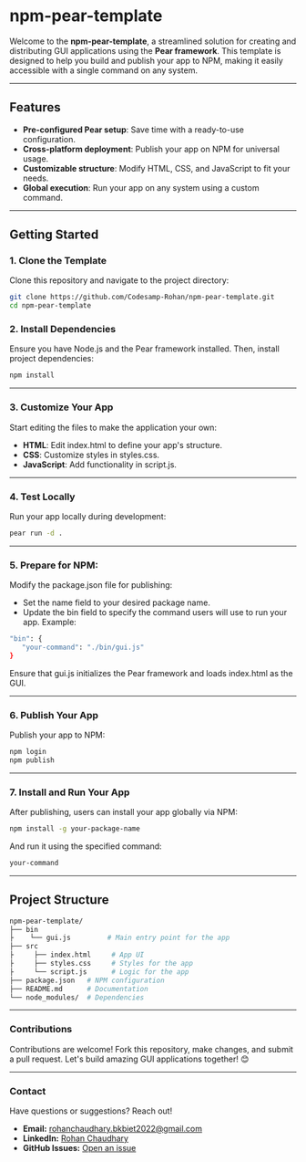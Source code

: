 # npm-pear-template

Welcome to the **npm-pear-template**, a streamlined solution for creating and distributing GUI applications using the **Pear framework**. This template is designed to help you build and publish your app to NPM, making it easily accessible with a single command on any system.

---

## Features
- **Pre-configured Pear setup**: Save time with a ready-to-use configuration.
- **Cross-platform deployment**: Publish your app on NPM for universal usage.
- **Customizable structure**: Modify HTML, CSS, and JavaScript to fit your needs.
- **Global execution**: Run your app on any system using a custom command.

---

## Getting Started

### 1. Clone the Template
Clone this repository and navigate to the project directory:

```bash
git clone https://github.com/Codesamp-Rohan/npm-pear-template.git
cd npm-pear-template
```

### 2. Install Dependencies
Ensure you have Node.js and the Pear framework installed. Then, install project dependencies:

```bash
npm install
```

---

### 3. Customize Your App
Start editing the files to make the application your own:
 - **HTML**: Edit index.html to define your app's structure.
 - **CSS**: Customize styles in styles.css.
 - **JavaScript**: Add functionality in script.js.

---

### 4. Test Locally
Run your app locally during development:
```bash
pear run -d .
```
---

### 5. Prepare for NPM:
Modify the package.json file for publishing:

 - Set the name field to your desired package name.
 - Update the bin field to specify the command users will use to run your app. Example:
 ```bash
 "bin": {
    "your-command": "./bin/gui.js"
 }
 ```
 Ensure that gui.js initializes the Pear framework and loads index.html as the GUI.

---

### 6. Publish Your App
Publish your app to NPM:
```bash
npm login
npm publish
```
---

### 7. Install and Run Your App
After publishing, users can install your app globally via NPM:
```bash
npm install -g your-package-name
```
And run it using the specified command:
```bash
your-command
```
---

## Project Structure

```bash
npm-pear-template/
├── bin
├    └── gui.js         # Main entry point for the app
├── src
├     ├── index.html     # App UI
├     ├── styles.css     # Styles for the app
├     └── script.js      # Logic for the app
├── package.json   # NPM configuration
├── README.md      # Documentation
└── node_modules/  # Dependencies
```
---

### Contributions
Contributions are welcome! Fork this repository, make changes, and submit a pull request. Let's build amazing GUI applications together! 😊

---

### Contact

Have questions or suggestions? Reach out!

- **Email:** rohanchaudhary.bkbiet2022@gmail.com  
- **LinkedIn:** [Rohan Chaudhary](https://www.linkedin.com/in/rohan-chaudhary-399742255)
- **GitHub Issues:** [Open an issue](https://github.com/Codesamp-Rohan/npm-run-template/issues) 
